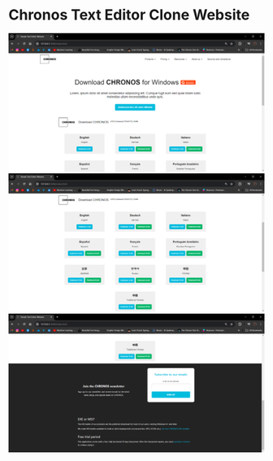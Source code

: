 # Chronos Text Editor Clone Website

![Alt text](README-IMGS/OUTPUT.png)
![Alt text](README-IMGS/OUTPUT-1.png)
![Alt text](README-IMGS/OUTPUT-2.png)